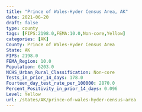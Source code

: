 ```yaml
---
title: "Prince of Wales-Hyder Census Area, AK"
date: 2021-06-20
draft: false
type: county
tags: [FIPS:2198.0,FEMA:10.0,Non-core,Yellow]
categories: [AK]
County: Prince of Wales-Hyder Census Area
State: AK
FIPS: 2198.0
FEMA_Region: 10.0
Population: 6203.0
NCHS_Urban_Rural_Classification: Non-core
Tests_in_prior_14_days: 178.0
Fourteen_day_test_rate_per_100000: 2870.0
Percent_Positivity_in_prior_14_days: 0.096
Level: Yellow
url: /states/AK/prince-of-wales-hyder-census-area
---
```



